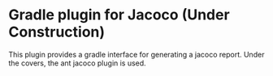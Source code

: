 # Gradle plugin for Jacoco (Under Construction)

This plugin provides a gradle interface for generating a jacoco report. Under the covers, the ant jacoco plugin is used.
